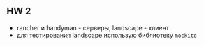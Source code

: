 ## HW 2

* rancher и handyman - серверы, landscape - клиент
* для тестирования landscape использую библиотеку `mockito`
